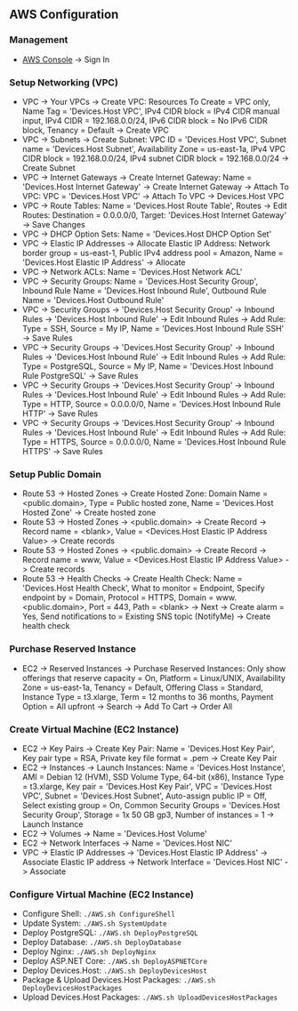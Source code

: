 ## AWS Configuration

### Management
- [AWS Console](https://console.aws.amazon.com) -> Sign In

### Setup Networking (VPC)
- VPC -> Your VPCs -> Create VPC: Resources To Create = VPC only, Name Tag = 'Devices.Host VPC', IPv4 CIDR block = IPv4 CIDR manual input, IPv4 CIDR = 192.168.0.0/24, IPv6 CIDR block = No IPv6 CIDR block, Tenancy = Default -> Create VPC
- VPC -> Subnets -> Create Subnet: VPC ID = 'Devices.Host VPC', Subnet name = 'Devices.Host Subnet', Availability Zone = us-east-1a, IPv4 VPC CIDR block = 192.168.0.0/24, IPv4 subnet CIDR block = 192.168.0.0/24 -> Create Subnet
- VPC -> Internet Gateways -> Create Internet Gateway: Name = 'Devices.Host Internet Gateway' -> Create Internet Gateway -> Attach To VPC: VPC = 'Devices.Host VPC' -> Attach To VPC -> Devices.Host VPC
- VPC -> Route Tables: Name = 'Devices.Host Route Table', Routes -> Edit Routes: Destination = 0.0.0.0/0, Target: 'Devices.Host Internet Gateway' -> Save Changes
- VPC -> DHCP Option Sets: Name = 'Devices.Host DHCP Option Set'
- VPC -> Elastic IP Addresses -> Allocate Elastic IP Address: Network border group = us-east-1, Public IPv4 address pool = Amazon, Name = 'Devices.Host Elastic IP Address' -> Allocate
- VPC -> Network ACLs: Name = 'Devices.Host Network ACL'
- VPC -> Security Groups: Name = 'Devices.Host Security Group', Inbound Rule Name = 'Devices.Host Inbound Rule', Outbound Rule Name = 'Devices.Host Outbound Rule'
- VPC -> Security Groups -> 'Devices.Host Security Group' -> Inbound Rules -> 'Devices.Host Inbound Rule' -> Edit Inbound Rules -> Add Rule: Type = SSH, Source = My IP, Name = 'Devices.Host Inbound Rule SSH' -> Save Rules
- VPC -> Security Groups -> 'Devices.Host Security Group' -> Inbound Rules -> 'Devices.Host Inbound Rule' -> Edit Inbound Rules -> Add Rule: Type = PostgreSQL, Source = My IP, Name = 'Devices.Host Inbound Rule PostgreSQL' -> Save Rules
- VPC -> Security Groups -> 'Devices.Host Security Group' -> Inbound Rules -> 'Devices.Host Inbound Rule' -> Edit Inbound Rules -> Add Rule: Type = HTTP, Source = 0.0.0.0/0, Name = 'Devices.Host Inbound Rule HTTP' -> Save Rules
- VPC -> Security Groups -> 'Devices.Host Security Group' -> Inbound Rules -> 'Devices.Host Inbound Rule' -> Edit Inbound Rules -> Add Rule: Type = HTTPS, Source = 0.0.0.0/0, Name = 'Devices.Host Inbound Rule HTTPS' -> Save Rules

### Setup Public Domain
- Route 53 -> Hosted Zones -> Create Hosted Zone: Domain Name = \<public.domain>, Type = Public hosted zone, Name = 'Devices.Host Hosted Zone' -> Create hosted zone
- Route 53 -> Hosted Zones -> \<public.domain> -> Create Record -> Record name = \<blank>, Value = \<Devices.Host Elastic IP Address Value> -> Create records
- Route 53 -> Hosted Zones -> \<public.domain> -> Create Record -> Record name = www, Value = \<Devices.Host Elastic IP Address Value> -> Create records
- Route 53 -> Health Checks -> Create Health Check: Name = 'Devices.Host Health Check', What to monitor = Endpoint, Specify endpoint by = Domain, Protocol = HTTPS, Domain = www.\<public.domain>, Port = 443, Path = \<blank> -> Next -> Create alarm = Yes, Send notifications to = Existing SNS topic (NotifyMe) -> Create health check

### Purchase Reserved Instance
- EC2 -> Reserved Instances -> Purchase Reserved Instances: Only show offerings that reserve capacity = On, Platform = Linux/UNIX, Availability Zone = us-east-1a, Tenancy = Default, Offering Class = Standard, Instance Type = t3.xlarge, Term = 12 months to 36 months, Payment Option = All upfront -> Search -> Add To Cart -> Order All

### Create Virtual Machine (EC2 Instance)
- EC2 -> Key Pairs -> Create Key Pair: Name = 'Devices.Host Key Pair', Key pair type = RSA, Private key file format = .pem -> Create Key Pair
- EC2 -> Instances -> Launch Instances: Name = 'Devices.Host Instance', AMI = Debian 12 (HVM), SSD Volume Type, 64-bit (x86), Instance Type = t3.xlarge, Key pair = 'Devices.Host Key Pair', VPC = 'Devices.Host VPC', Subnet = 'Devices.Host Subnet', Auto-assign public IP = Off, Select existing group = On, Common Security Groups = 'Devices.Host Security Group', Storage = 1x 50 GB gp3, Number of instances = 1 -> Launch Instance
- EC2 -> Volumes -> Name = 'Devices.Host Volume'
- EC2 -> Network Interfaces -> Name = 'Devices.Host NIC'
- VPC -> Elastic IP Addresses -> 'Devices.Host Elastic IP Address' -> Associate Elastic IP address -> Network Interface = 'Devices.Host NIC' -> Associate

### Configure Virtual Machine (EC2 Instance)
- Configure Shell: `./AWS.sh ConfigureShell`
- Update System: `./AWS.sh SystemUpdate`
- Deploy PostgreSQL: `./AWS.sh DeployPostgreSQL`
- Deploy Database: `./AWS.sh DeployDatabase`
- Deploy Nginx: `./AWS.sh DeployNginx`
- Deploy ASP.NET Core: `./AWS.sh DeployASPNETCore`
- Deploy Devices.Host: `./AWS.sh DeployDevicesHost`
- Package & Upload Devices.Host Packages: `./AWS.sh DeployDevicesHostPackages`
- Upload Devices.Host Packages: `./AWS.sh UploadDevicesHostPackages`